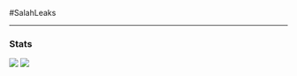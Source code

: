 #SalahLeaks
___

### Stats
![](https://github-readme-stats.vercel.app/api/top-langs/?username=SalahLeaks&theme=vue-dark&show_icons=true&hide_border=true&layout=compact)
![](https://github-readme-stats.vercel.app/api?username=SalahLeaks&theme=midnight-purple&hide_border=false&include_all_commits=true&count_private=true)